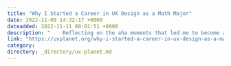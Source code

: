 ```yaml
---
title: "Why I Started a Career in UX Design as a Math Major"
date: 2022-11-09 14:32:17 +0000
dateadded: 2022-11-11 00:01:51 +0000
description: "    Reflecting on the aha moments that led me to become a UX designer  Continue reading on UX Planet »  "
link: "https://uxplanet.org/why-i-started-a-career-in-ux-design-as-a-math-major-3c403397553c?source=rss----819cc2aaeee0---4"
category:
directory: _directory/ux-planet.md
---
```

